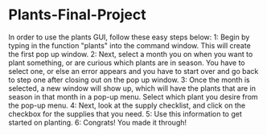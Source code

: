 # Plants-Final-Project
In order to use the plants GUI, follow these easy steps below:
1: Begin by typing in the function "plants" into the command window. This will create the first pop up window.
2: Next, select a month you on when you want to plant something, or are curious which plants are in season. You have to select one, or else an error appears and you have to start over and go back to step one after closing out on the pop up window.
3: Once the month is selected, a new window will show up, which will have the plants that are in season in that month in a pop-up menu. Select which plant you desire from the pop-up menu.
4: Next, look at the supply checklist, and click on the checkbox for the supplies that you need.
5: Use this information to get started on planting.
6: Congrats! You made it through!
